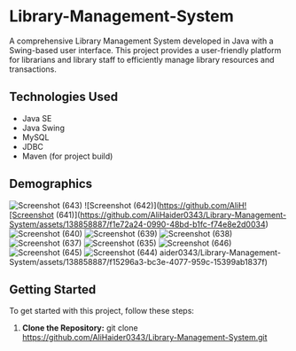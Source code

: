 # Library-Management-System
A comprehensive Library Management System developed in Java with a Swing-based user interface. This project provides a user-friendly platform for librarians and library staff to efficiently manage library resources and transactions.

## Technologies Used

- Java SE
- Java Swing
- MySQL
- JDBC
- Maven (for project build)

## Demographics

![Screenshot (643)](https://github.com/AliHaider0343/Library-Management-System/assets/138858887/ab11682e-cef4-4bb4-b7d2-c763a80891e7)
![Screenshot (642)](https://github.com/AliH![Screenshot (641)](https://github.com/AliHaider0343/Library-Management-System/assets/138858887/f1e72a24-0990-48bd-b1fc-f74e8e2d0034)
![Screenshot (640)](https://github.com/AliHaider0343/Library-Management-System/assets/138858887/49fd1ea2-9c3d-4a43-9d36-2a729064fb5f)
![Screenshot (639)](https://github.com/AliHaider0343/Library-Management-System/assets/138858887/1daedadd-5f95-4a09-8f1f-bd2294a26baf)
![Screenshot (638)](https://github.com/AliHaider0343/Library-Management-System/assets/138858887/6a1d879a-99af-45ca-9930-2e743ab8ee87)
![Screenshot (637)](https://github.com/AliHaider0343/Library-Management-System/assets/138858887/1c4cd635-7000-427d-b1c9-db4421b56c93)
![Screenshot (635)](https://github.com/AliHaider0343/Library-Management-System/assets/138858887/b77c3664-1435-4fb6-970e-22d7a65f3dd4)
![Screenshot (646)](https://github.com/AliHaider0343/Library-Management-System/assets/138858887/3b877d56-f233-4016-b565-af6c456a3ea1)
![Screenshot (645)](https://github.com/AliHaider0343/Library-Management-System/assets/138858887/151eff93-f8d2-4a89-831b-301e68040970)
![Screenshot (644)](https://github.com/AliHaider0343/Library-Management-System/assets/138858887/03f9cd9f-9320-45f1-9978-33e26da10d0a)
aider0343/Library-Management-System/assets/138858887/f15296a3-bc3e-4077-959c-15399ab1837f)

## Getting Started

To get started with this project, follow these steps:

1. **Clone the Repository:**
   git clone https://github.com/AliHaider0343/Library-Management-System.git
